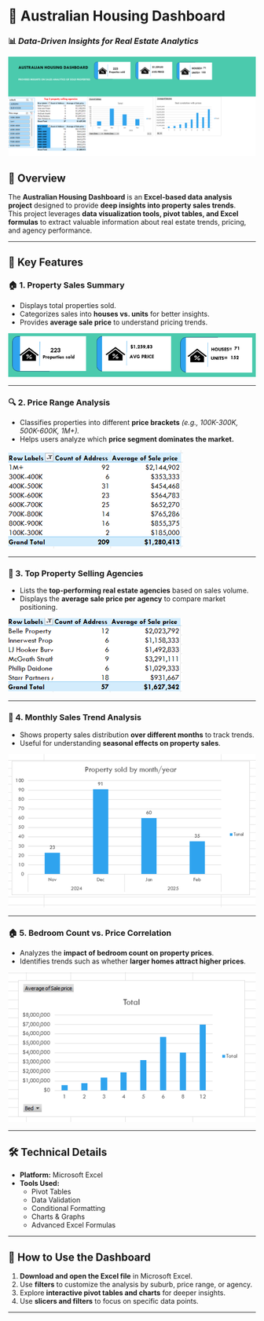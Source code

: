# 🏡 Australian Housing Dashboard  

### 📊 *Data-Driven Insights for Real Estate Analytics*  

![Dashboard Preview](https://github.com/ShramanTuladhar/House_prices/blob/main/Screenshot%202025-03-08%20223805.png)  

## 📌 Overview  
The **Australian Housing Dashboard** is an **Excel-based data analysis project** designed to provide **deep insights into property sales trends**.  
This project leverages **data visualization tools, pivot tables, and Excel formulas** to extract valuable information about real estate trends, pricing, and agency performance.  

---

## 🌟 Key Features  

### 🏠 1. Property Sales Summary  
- Displays total properties sold.  
- Categorizes sales into **houses vs. units** for better insights.  
- Provides **average sale price** to understand pricing trends.  

![Properties Sold](https://github.com/ShramanTuladhar/House_prices/blob/main/Screenshot%202025-03-08%20231411.png)  

---

### 🔍 2. Price Range Analysis  
- Classifies properties into different **price brackets** *(e.g., 100K-300K, 500K-600K, 1M+).*  
- Helps users analyze which **price segment dominates the market.**  

![Price Analysis](https://github.com/ShramanTuladhar/House_prices/blob/main/Screenshot%202025-03-08%20235513.png)  

---

### 🏡 3. Top Property Selling Agencies  
- Lists the **top-performing real estate agencies** based on sales volume.  
- Displays the **average sale price per agency** to compare market positioning.  

![Top Agencies](https://github.com/ShramanTuladhar/House_prices/blob/main/Screenshot%202025-03-08%20235525.png)  

---

### 📅 4. Monthly Sales Trend Analysis  
- Shows property sales distribution **over different months** to track trends.  
- Useful for understanding **seasonal effects on property sales**.  

![Monthly Sales](https://github.com/ShramanTuladhar/House_prices/blob/main/Screenshot%202025-03-08%20231317.png)  

---

### 🏠 5. Bedroom Count vs. Price Correlation  
- Analyzes the **impact of bedroom count on property prices**.  
- Identifies trends such as whether **larger homes attract higher prices**.  

![Bedroom Correlation](https://github.com/ShramanTuladhar/House_prices/blob/main/Screenshot%202025-03-08%20231243.png)  

---

## 🛠️ Technical Details  
- **Platform:** Microsoft Excel  
- **Tools Used:**  
  - Pivot Tables  
  - Data Validation  
  - Conditional Formatting  
  - Charts & Graphs  
  - Advanced Excel Formulas  

---

## 🚀 How to Use the Dashboard  
1. **Download and open the Excel file** in Microsoft Excel.  
2. Use **filters** to customize the analysis by suburb, price range, or agency.  
3. Explore **interactive pivot tables and charts** for deeper insights.  
4. Use **slicers and filters** to focus on specific data points.  



---

